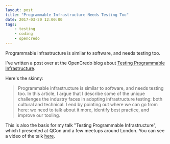 ```yaml
---
layout: post
title: "Programmable Infrastructure Needs Testing Too"
date: 2017-03-20 12:00:00
tags: 
    - testing
    - coding
    - opencredo
---
```


Programmable infrastructure is similar to software, and needs testing too.

I've written a post over at the OpenCredo blog about [Testing Programmable Infrastructure](https://opencredo.com/programmable-infrastructure-needs-testing/).

Here's the skinny:

> Programmable infrastructure is similar to software, and needs testing too. In this article, I argue that I describe some of the unique challenges the industry faces in adopting infrastructure testing: both cultural and technical. I end by pointing out where we can go from here: we need to talk about it more, identify best practice, and improve our tooling.

This is also the basis for my talk "Testing Programmable Infrastructure", which I presented at QCon and a few meetups around London. You can see a video of the talk [here](https://www.infoq.com/presentations/opencredo-ruby).